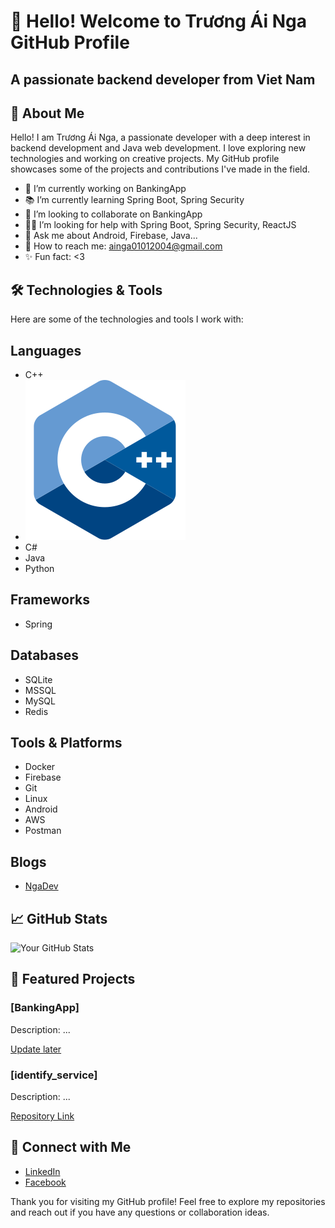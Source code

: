 # 👋 Hello! Welcome to Trương Ái Nga GitHub Profile

## A passionate backend developer from Viet Nam

## 📜 About Me

Hello! I am Trương Ái Nga, a passionate developer with a deep interest in backend development and Java web development. I love exploring new technologies and working on creative projects. My GitHub profile showcases some of the projects and contributions I've made in the field.

- 🔭 I’m currently working on BankingApp
- 📚 I’m currently learning Spring Boot, Spring Security
- 🤝 I’m looking to collaborate on BankingApp
- 🙋‍♂️ I’m looking for help with Spring Boot, Spring Security, ReactJS
- 💬 Ask me about Android, Firebase, Java...
- 📧 How to reach me: ainga01012004@gmail.com
- ✨ Fun fact: <3
## 🛠️ Technologies & Tools

Here are some of the technologies and tools I work with:

## Languages
- C++
- <img src="https://raw.githubusercontent.com/devicons/devicon/master/icons/cplusplus/cplusplus-original.svg">
- C#
- Java
- Python

## Frameworks
- Spring

## Databases

- SQLite
- MSSQL
- MySQL
- Redis

## Tools & Platforms

- Docker
- Firebase
- Git
- Linux
- Android
- AWS
- Postman


## Blogs

- [NgaDev](https://github.com/AiNga04)

## 📈 GitHub Stats

![Your GitHub Stats](https://github-readme-stats.vercel.app/api?username=AiNga04&show_icons=true&theme=vue)


## 📂 Featured Projects

### [BankingApp]
Description: ...

[Update later]()

### [identify_service]
Description: ...

[Repository Link](https://github.com/AiNga04/SpringBoot/tree/main/identify_service)

## 🤝 Connect with Me

- [LinkedIn]()
- [Facebook](https://www.facebook.com/profile.php?id=100055585185477)


Thank you for visiting my GitHub profile! Feel free to explore my repositories and reach out if you have any questions or collaboration ideas.
